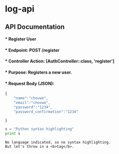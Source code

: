 # log-api
## API Documentation

#### * Register User

#### * Endpoint: POST /register

#### * Controller Action: [AuthController::class, 'register']

#### * Purpose: Registers a new user.


#### * Request Body (JSON):
```javascript
{
    "name":"chovwe",
    "email":"chovwe",
    "password":"1234",
    "password_confirmation":"1234"

}
```
 
```python
s = "Python syntax highlighting"
print s
```
 
```
No language indicated, so no syntax highlighting. 
But let's throw in a <b>tag</b>.
```
